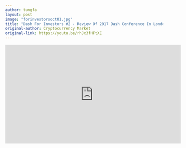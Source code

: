 ```yaml
---
author: tungfa
layout: post
image: "forinvestorsoct01.jpg"
title: "Dash For Investors #2 - Review Of 2017 Dash Conference In London"
original-author: Cryptocurrency Market
original-link: https://youtu.be/rhJx3fHFtXE
---
```


<iframe width="560" height="315" src="https://www.youtube.com/embed/rhJx3fHFtXE" frameborder="0" allowfullscreen></iframe>
